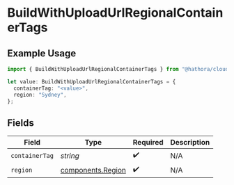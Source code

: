 # BuildWithUploadUrlRegionalContainerTags

## Example Usage

```typescript
import { BuildWithUploadUrlRegionalContainerTags } from "@hathora/cloud-sdk-typescript/models/components";

let value: BuildWithUploadUrlRegionalContainerTags = {
  containerTag: "<value>",
  region: "Sydney",
};
```

## Fields

| Field                                                  | Type                                                   | Required                                               | Description                                            |
| ------------------------------------------------------ | ------------------------------------------------------ | ------------------------------------------------------ | ------------------------------------------------------ |
| `containerTag`                                         | *string*                                               | :heavy_check_mark:                                     | N/A                                                    |
| `region`                                               | [components.Region](../../models/components/region.md) | :heavy_check_mark:                                     | N/A                                                    |